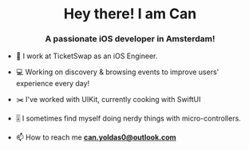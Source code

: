 <h1 align="center">Hey there! I am Can</h1>
<h3 align="center">A passionate iOS developer in Amsterdam!</h3>

- 🔭  I work at TicketSwap as an iOS Engineer.

- 💻  Working on discovery & browsing events to improve users' experience every day!

- ✂️   I've worked with UIKit, currently cooking with SwiftUI

- 🎚️  I sometimes find myself doing nerdy things with micro-controllers.

- 📫 How to reach me **can.yoldas0@outlook.com**

